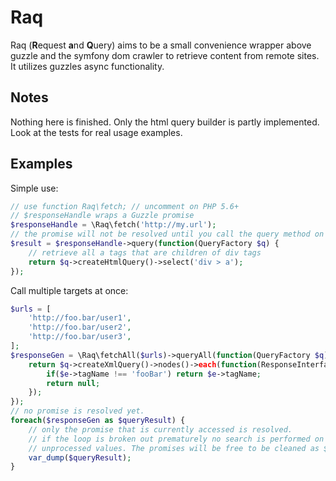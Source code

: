 # Raq

Raq (**R**equest **a**nd **Q**uery) aims to be a small convenience wrapper above guzzle and the symfony dom crawler 
to retrieve content from remote sites. It utilizes guzzles async functionality.

## Notes

Nothing here is finished. Only the html query builder is partly implemented. Look at the tests for real usage examples.

## Examples
Simple use: 

```php
// use function Raq\fetch; // uncomment on PHP 5.6+
// $responseHandle wraps a Guzzle promise
$responseHandle = \Raq\fetch('http://my.url');
// the promise will not be resolved until you call the query method on wrapper
$result = $responseHandle->query(function(QueryFactory $q) {
	// retrieve all a tags that are children of div tags
	return $q->createHtmlQuery()->select('div > a');
});
```

Call multiple targets at once:
```php
$urls = [
	'http://foo.bar/user1',
    'http://foo.bar/user2',
    'http://foo.bar/user3',
];
$responseGen = \Raq\fetchAll($urls)->queryAll(function(QueryFactory $q) {
	return $q->createXmlQuery()->nodes()->each(function(ResponseInterface $r, DomElement $e) {
    	if($e->tagName !== 'fooBar') return $e->tagName;
        return null;
    });
});
// no promise is resolved yet.
foreach($responseGen as $queryResult) {
	// only the promise that is currently accessed is resolved.
    // if the loop is broken out prematurely no search is performed on yet
    // unprocessed values. The promises will be free to be cleaned as $responseGen goes out of scope
    var_dump($queryResult);
}
```
